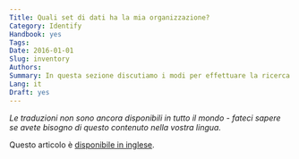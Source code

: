 ```yaml
---
Title: Quali set di dati ha la mia organizzazione?
Category: Identify
Handbook: yes
Tags:
Date: 2016-01-01
Slug: inventory
Authors:
Summary: In questa sezione discutiamo i modi per effettuare la ricerca e monitorare set di dati che una grande organizzazione produce.
Lang: it
Draft: yes
---
```


<em>Le traduzioni non sono ancora disponibili in tutto il mondo -  fateci sapere se avete bisogno di questo contenuto nella vostra lingua.</em>

Questo articolo è [disponibile in inglese](/en/identify/inventory).
